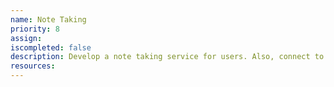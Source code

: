 ```yaml
---
name: Note Taking
priority: 8
assign:
iscompleted: false
description: Develop a note taking service for users. Also, connect to SQL and sharing notes option via email ==> group sharing may be turned on / off manually. Collaborative note taking with language translation enabled.
resources:
---
```

